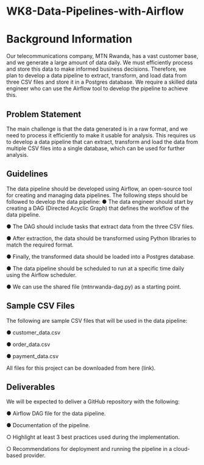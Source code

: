 # WK8-Data-Pipelines-with-Airflow

# Background Information
Our telecommunications company, MTN Rwanda, has a vast customer base, and we generate a large amount of data daily. We must efficiently process and store this data to make informed business decisions. Therefore, we plan to develop a data pipeline to extract, transform, and load data from three CSV files and store it in a Postgres database. We require a skilled data engineer who can use the Airflow tool to develop the pipeline to achieve this.

## Problem Statement
The main challenge is that the data generated is in a raw format, and we need to process it efficiently to make it usable for analysis. This requires us to develop a data pipeline that can extract, transform and load the data from multiple CSV files into a single database, which can be used for further analysis.

## Guidelines
The data pipeline should be developed using Airflow, an open-source tool for creating and managing data pipelines. 
The following steps should be followed to develop the data pipeline:
● The data engineer should start by creating a DAG (Directed Acyclic Graph) that defines the workflow of the data pipeline.

● The DAG should include tasks that extract data from the three CSV files.

● After extraction, the data should be transformed using Python libraries to match the required format.

● Finally, the transformed data should be loaded into a Postgres database.

● The data pipeline should be scheduled to run at a specific time daily using the Airflow scheduler.

● We can use the shared file (mtnrwanda-dag.py) as a starting point.

## Sample CSV Files
The following are sample CSV files that will be used in the data pipeline:

● customer_data.csv

● order_data.csv

● payment_data.csv

All files for this project can be downloaded from here (link).

## Deliverables
We will be expected to deliver a GitHub repository with the following:

● Airflow DAG file for the data pipeline.

● Documentation of the pipeline.

○ Highlight at least 3 best practices used during the implementation. 

○ Recommendations for deployment and running the pipeline in a cloud-based provider. 
